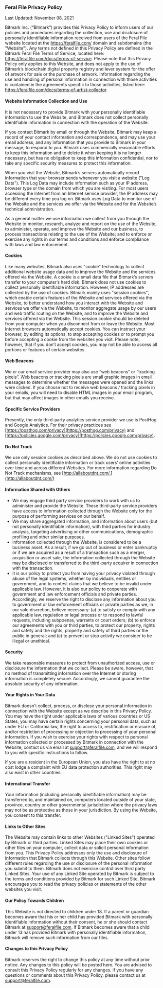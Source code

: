 
### **Feral File Privacy Policy**
Last Updated: November 08, 2021

Bitmark Inc. (“Bitmark”) provides this Privacy Policy to inform users of our policies and procedures regarding the collection, use and disclosure of personally identifiable information received from users of the Feral File website located at the https://feralfile.com/ domain and subdomains (the "Website"). Any terms not defined in this Privacy Policy are defined in the Bitmark Feral File Terms of Service, located here: https://feralfile.com/docs/terms-of-service. Please note that this Privacy Policy only applies to this Website, and does not apply to the use of Bitmark’s blockchain digital property registry and lever system for the offer of artwork for sale or the purchase of artwork. Information regarding the use and handling of personal information in connection with those activities is contained in the agreements specific to those activities, listed here: https://feralfile.com/docs/terms-of-artist-collector.

#### **Website Information Collection and Use**

It is not necessary to provide Bitmark with your personally identifiable information to use the Website, and Bitmark does not collect personally identifiable information in connection with the operation of the Website. 

If you contact Bitmark by email or through the Website, Bitmark may keep a record of your contact information and correspondence, and may use your email address, and any information that you provide to Bitmark in your message, to respond to you. Bitmark uses commercially reasonable efforts to keep this information and to delete it when keeping it is no longer necessary, but has no obligation to keep this information confidential, nor to take any specific security measures to protect this information.

When you visit the Website, Bitmark’s servers automatically record information that your browser sends whenever you visit a website ("Log Data"). This Log Data may include information such as your IP address, browser type or the domain from which you are visiting. For most users accessing the Internet from an Internet service provider, the IP address may be different every time you log on. Bitmark uses Log Data to monitor use of the Website and the services we offer via the Website and for the Website’s technical administration. 

As a general matter we use information we collect from you through the Website to monitor, research, analyze and report on the use of the Website, to administer, operate, and improve the Website and our business, to process transactions relating to the use of the Website; and to enforce or exercise any rights in our terms and conditions and enforce compliance with laws and law enforcement.

#### **Cookies**

Like many websites, Bitmark also uses "cookie" technology to collect additional website usage data and to improve the Website and the services offered via the Website. A cookie is a small data file that Bitmark’s servers transfer to your computer’s hard disk. Bitmark does not use cookies to collect personally identifiable information. However, IP addresses are collected by the use of cookies. Bitmark mainly uses "session cookies'', which enable certain features of the Website and services offered via the Website, to better understand how you interact with the Website and services we offer via the Website, to monitor aggregate usage by our users and web traffic routing on the Website, and to improve the Website and services offered via the Website. This session cookie should be deleted from your computer when you disconnect from or leave the Website. Most Internet browsers automatically accept cookies. You can instruct your browser, by editing its options, to stop accepting cookies or to prompt you before accepting a cookie from the websites you visit. Please note, however, that if you don’t accept cookies, you may not be able to access all portions or features of certain websites.

#### **Web Beacons**

We or our email service provider may also use “web beacons” or “tracking pixels”. Web beacons or tracking pixels are small graphic images in email messages to determine whether the messages were opened and the links were clicked. If you choose not to receive web beacons / tracking pixels in your emails, you will need to disable HTML images in your email program, but that may affect images in other emails you receive. 

#### **Specific Service Providers**

Presently, the only third-party analytics service provider we use is PostHog and Google Analytics. For their privacy practices see [https://posthog.com/privacy](https://posthog.com/privacy) and [https://policies.google.com/privacy](https://policies.google.com/privacy).

#### **Do Not Track**

We use only session cookies as described above. We do not use cookies to collect personally identifiable information or track users’ online activities over time and across different Websites. For more information regarding Do Not Track mechanisms, see [http://allaboutdnt.com/.](http://allaboutdnt.com/)

#### **Information Shared with Others**

- We may engage third party service providers to work with us to administer and provide the Website. These third-party service providers have access to information collected through the Website only for the purpose of performing services on our behalf.
- We may share aggregated information, and information about users (but not personally identifiable information), with third parties for industry analysis, targeting advertising or other communications, demographic profiling and other similar purposes.
- Information collected through the Website, is considered to be a business asset. As a result, if we go out of business or enter bankruptcy or if we are acquired as a result of a transaction such as a merger, acquisition or asset sale, the information collected through the Website may be disclosed or transferred to the third-party acquirer in connection with the transaction.
- It is our policy to protect you from having your privacy violated through abuse of the legal systems, whether by individuals, entities or government, and to contest claims that we believe to be invalid under applicable law. However, it is also our policy to cooperate with government and law enforcement officials and private parties. Accordingly, we reserve the right to disclose any information about you to government or law enforcement officials or private parties as we, in our sole discretion, believe necessary: (a) to satisfy or comply with any applicable law, regulation or legal process or to respond to lawful requests, including subpoenas, warrants or court orders; (b) to enforce our agreements with you or third parties, to protect our property, rights and safety and the rights, property and safety of third parties or the public in general; and (c) to prevent or stop activity we consider to be illegal or unethical.

#### **Security**

We take reasonable measures to protect from unauthorized access, use or disclosure the information that we collect. Please be aware, however, that no method of transmitting information over the Internet or storing information is completely secure. Accordingly, we cannot guarantee the absolute security of any information.

#### **Your Rights in Your Data**

Bitmark doesn't collect, process, or disclose your personal information in connection with the Website except as we describe in this Privacy Policy. You may have the right under applicable laws of various countries or US States, you may have certain rights concerning your personal data, such as under EU or California law, the right to access to, rectification or erasure of, and/or restriction of processing or objection to processing of your personal information. If you wish to exercise your rights with respect to personal information collected or processed by Bitmark in connection with the Website, contact us via email at [support@feralfile.com](mailto:support@feralfile.com), and we will respond to you with specific instructions to follow.

If you are a resident in the European Union, you also have the right to at no cost lodge a complaint with EU data protection authorities. This right may also exist in other countries. 

#### **International Transfer**

Your information (including personally identifiable information) may be transferred to, and maintained on, computers located outside of your state, province, country or other governmental jurisdiction where the privacy laws may not be as protective as those in your jurisdiction. By using the Website, you consent to this transfer.

#### **Links to Other Sites**

The Website may contain links to other Websites ("Linked Sites") operated by Bitmark or third parties. Linked Sites may place their own cookies or other files on your computer, collect data or solicit personal information from you. This Privacy Policy addresses only the use and disclosure of information that Bitmark collects through this Website. Other sites follow different rules regarding the use or disclosure of the personal information you submit to them. Bitmark does not exercise control over third party Linked Sites. Your use of any Linked Site operated by Bitmark is subject to the terms and conditions provided by Bitmark for such Linked Site. Bitmark encourages you to read the privacy policies or statements of the other websites you visit.

#### **Our Policy Towards Children**

This Website is not directed to children under 18. If a parent or guardian becomes aware that his or her child has provided Bitmark with personally identifiable information without their consent, he or she should contact Bitmark at [support@feralfile.com](mailto:support@feralfile.com). If Bitmark becomes aware that a child under 13 has provided Bitmark with personally identifiable information, Bitmark will remove such information from our files.

#### **Changes to this Privacy Policy**

Bitmark reserves the right to change this policy at any time without prior notice. Any changes to this policy will be posted here. You are advised to consult this Privacy Policy regularly for any changes. If you have any questions or comments about this Privacy Policy, please contact us at [support@feralfile.com](mailto:support@feralfile.com).
